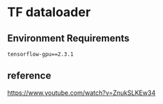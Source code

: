# TF dataloader


## Environment Requirements

    tensorflow-gpu==2.3.1

## reference
https://www.youtube.com/watch?v=ZnukSLKEw34
